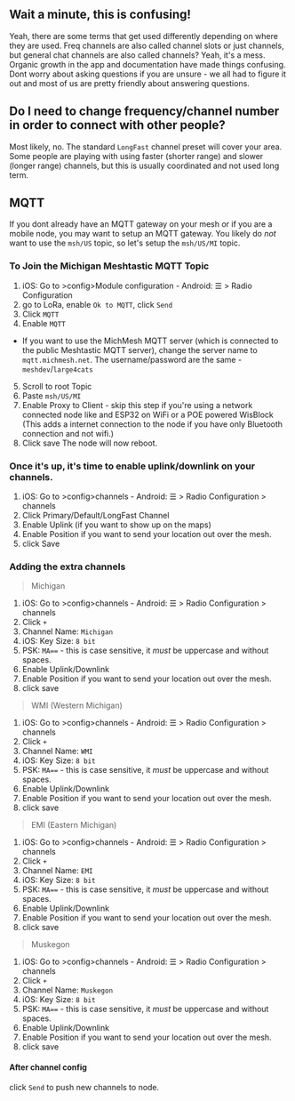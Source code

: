 ## Wait a minute, this is confusing!
Yeah, there are some terms that get used differently depending on where they are used. Freq channels are also called channel slots or just channels, but general chat channels are also called channels? Yeah, it's a mess. Organic growth in the app and documentation have made things confusing. Dont worry about asking questions if you are unsure - we all had to figure it out and most of us are pretty friendly about answering questions.

## Do I need to change frequency/channel number in order to connect with other people?
Most likely, no. The standard `LongFast` channel preset will cover your area. Some people are playing with using faster (shorter range) and slower (longer range) channels, but this is usually coordinated and not used long term.

## MQTT
If you dont already have an MQTT gateway on your mesh or if you are a mobile node, you may want to setup an MQTT gateway.
You likely do *not* want to use the `msh/US` topic, so let's setup the `msh/US/MI` topic. 

### To Join the Michigan Meshtastic MQTT Topic

1. iOS: Go to >config>Module configuration - Android: ☰ > Radio Configuration
2. go to LoRa, enable `Ok to MQTT`, click `Send`
3. Click `MQTT`
4. Enable `MQTT`
* If you want to use the MichMesh MQTT server (which is connected to the public Meshtastic MQTT server), change the server name to `mqtt.michmesh.net`. The username/password are the same - `meshdev`/`large4cats`
5. Scroll to root Topic
6. Paste `msh/US/MI`
7. Enable Proxy to Client - skip this step if you're using a network connected node like and ESP32 on WiFi or a POE powered WisBlock (This adds a internet connection to the node if you have only Bluetooth connection and not wifi.)
8. Click save
The node will now reboot. 

### Once it's up, it's time to enable uplink/downlink on your channels.

1. iOS: Go to >config>channels - Android: ☰ > Radio Configuration > channels
2. Click Primary/Default/LongFast Channel
3. Enable Uplink (if you want to show up on the maps) 
4. Enable Position if you want to send your location out over the mesh.
5. click Save

### Adding the extra channels
> Michigan
1. iOS: Go to >config>channels - Android: ☰ > Radio Configuration > channels
2. Click `+`
3. Channel Name: `Michigan`
4. iOS: Key Size: `8 bit`
5. PSK: `MA==` - this is case sensitive, it *must* be uppercase and without spaces.
6. Enable Uplink/Downlink 
7. Enable Position if you want to send your location out over the mesh.
8. click save

> WMI (Western Michigan)
1. iOS: Go to >config>channels - Android: ☰ > Radio Configuration > channels
2. Click `+`
3. Channel Name: `WMI`
4. iOS: Key Size: `8 bit`
5. PSK: `MA==` - this is case sensitive, it *must* be uppercase and without spaces.
6. Enable Uplink/Downlink 
7. Enable Position if you want to send your location out over the mesh.
8. click save

> EMI (Eastern Michigan)
1. iOS: Go to >config>channels - Android: ☰ > Radio Configuration > channels
2. Click `+`
3. Channel Name: `EMI`
4. iOS: Key Size: `8 bit`
5. PSK: `MA==` - this is case sensitive, it *must* be uppercase and without spaces.
6. Enable Uplink/Downlink 
7. Enable Position if you want to send your location out over the mesh.
8. click save

> Muskegon
1. iOS: Go to >config>channels - Android: ☰ > Radio Configuration > channels
2. Click `+`
3. Channel Name: `Muskegon`
4. iOS: Key Size: `8 bit`
5. PSK: `MA==` - this is case sensitive, it *must* be uppercase and without spaces.
6. Enable Uplink/Downlink 
7. Enable Position if you want to send your location out over the mesh.
8. click save

#### After channel config
click `Send` to push new channels to node.


